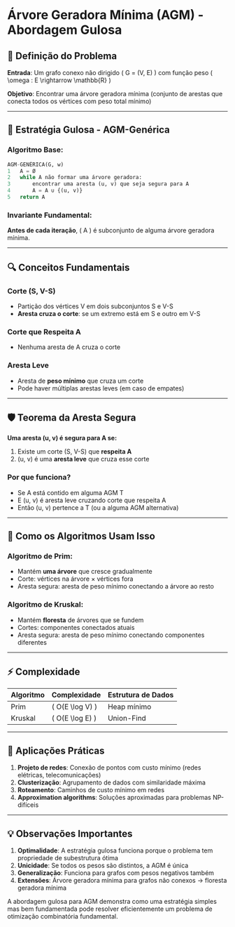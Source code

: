 # Árvore Geradora Mínima (AGM) - Abordagem Gulosa

## 📌 Definição do Problema

**Entrada**: Um grafo conexo não dirigido \( G = (V, E) \) com função peso \( \omega : E \rightarrow \mathbb{R} \)

**Objetivo**: Encontrar uma árvore geradora mínima (conjunto de arestas que conecta todos os vértices com peso total mínimo)

---

## 🎯 Estratégia Gulosa - AGM-Genérica

### Algoritmo Base:
```python
AGM-GENÉRICA(G, w)
1   A = Ø
2   while A não formar uma árvore geradora:
3       encontrar uma aresta (u, v) que seja segura para A
4       A = A ∪ {(u, v)}
5   return A
```

### Invariante Fundamental:
**Antes de cada iteração**, \( A \) é subconjunto de alguma árvore geradora mínima.

---

## 🔍 Conceitos Fundamentais

### Corte (S, V-S)
- Partição dos vértices V em dois subconjuntos S e V-S
- **Aresta cruza o corte**: se um extremo está em S e outro em V-S

### Corte que Respeita A
- Nenhuma aresta de A cruza o corte

### Aresta Leve
- Aresta de **peso mínimo** que cruza um corte
- Pode haver múltiplas arestas leves (em caso de empates)

---

## 🛡️ Teorema da Aresta Segura

**Uma aresta (u, v) é segura para A se:**
1. Existe um corte (S, V-S) que **respeita A**
2. (u, v) é uma **aresta leve** que cruza esse corte

### Por que funciona?
- Se A está contido em alguma AGM T
- E (u, v) é aresta leve cruzando corte que respeita A
- Então (u, v) pertence a T (ou a alguma AGM alternativa)

---

## 🧠 Como os Algoritmos Usam Isso

### Algoritmo de Prim:
- Mantém **uma árvore** que cresce gradualmente
- Corte: vértices na árvore × vértices fora
- Aresta segura: aresta de peso mínimo conectando a árvore ao resto

### Algoritmo de Kruskal:
- Mantém **floresta** de árvores que se fundem
- Cortes: componentes conectados atuais
- Aresta segura: aresta de peso mínimo conectando componentes diferentes

---

## ⚡ Complexidade

| Algoritmo | Complexidade | Estrutura de Dados |
|-----------|-------------|-------------------|
| Prim | \( O(E \log V) \) | Heap mínimo |
| Kruskal | \( O(E \log E) \) | Union-Find |

---

## 🎯 Aplicações Práticas

1. **Projeto de redes**: Conexão de pontos com custo mínimo (redes elétricas, telecomunicações)
2. **Clusterização**: Agrupamento de dados com similaridade máxima
3. **Roteamento**: Caminhos de custo mínimo em redes
4. **Approximation algorithms**: Soluções aproximadas para problemas NP-difíceis

---

## 💡 Observações Importantes

1. **Optimalidade**: A estratégia gulosa funciona porque o problema tem propriedade de subestrutura ótima
2. **Unicidade**: Se todos os pesos são distintos, a AGM é única
3. **Generalização**: Funciona para grafos com pesos negativos também
4. **Extensões**: Árvore geradora mínima para grafos não conexos → floresta geradora mínima

A abordagem gulosa para AGM demonstra como uma estratégia simples mas bem fundamentada pode resolver eficientemente um problema de otimização combinatória fundamental.